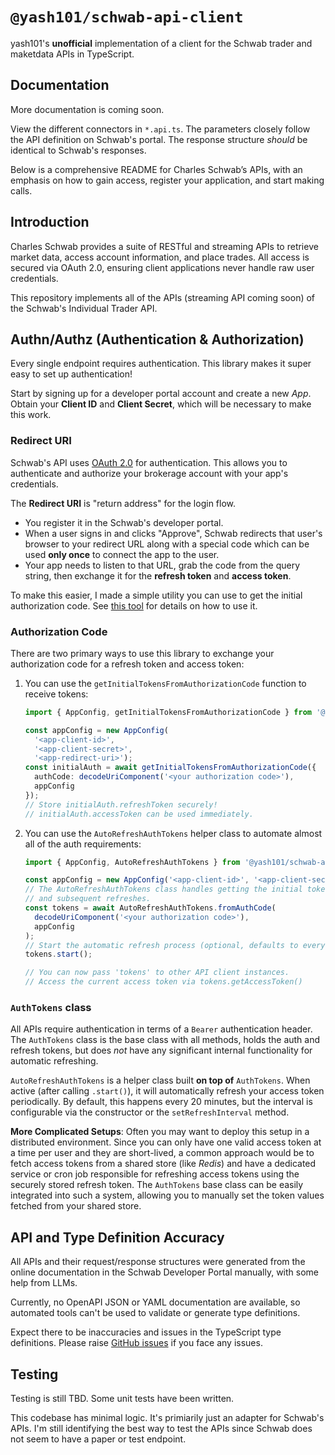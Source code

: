 # `@yash101/schwab-api-client`

yash101's **unofficial** implementation of a client for the Schwab trader and maketdata APIs in TypeScript.

## Documentation

More documentation is coming soon.

View the different connectors in `*.api.ts`. The parameters closely follow the API definition on Schwab's portal. The response structure *should* be identical to Schwab's responses.


Below is a comprehensive README for Charles Schwab’s APIs, with an emphasis on how to gain access, register your application, and start making calls.

## Introduction

Charles Schwab provides a suite of RESTful and streaming APIs to retrieve market data, access account information, and place trades. All access is secured via OAuth 2.0, ensuring client applications never handle raw user credentials.

This repository implements all of the APIs (streaming API coming soon) of the Schwab's Individual Trader API.

## Authn/Authz (Authentication & Authorization)

Every single endpoint requires authentication. This library makes it super easy to set up authentication!

Start by signing up for a developer portal account and create a new *App*. Obtain your **Client ID** and **Client Secret**, which will be necessary to make this work.

### Redirect URI

Schwab's API uses [OAuth 2.0](https://oauth.net/2/) for authentication. This allows you to authenticate and authorize your brokerage account with your app's credentials.

The **Redirect URI** is "return address" for the login flow.

* You register it in the Schwab's developer portal.
* When a user signs in and clicks "Approve", Schwab redirects that user's browser to your redirect URL along with a special code which can be used **only once** to connect the app to the user.
* Your app needs to listen to that URL, grab the code from the query string, then exchange it for the **refresh token** and **access token**.

To make this easier, I made a simple utility you can use to get the initial authorization code. See [this tool](https://devya.sh/tools/schwab-auth) for details on how to use it.

### Authorization Code

There are two primary ways to use this library to exchange your authorization code for a refresh token and access token:

1) You can use the `getInitialTokensFromAuthorizationCode` function to receive tokens:
    ```typescript
    import { AppConfig, getInitialTokensFromAuthorizationCode } from '@yash101/schwab-api-client';

    const appConfig = new AppConfig(
      '<app-client-id>',
      '<app-client-secret>',
      '<app-redirect-uri>');
    const initialAuth = await getInitialTokensFromAuthorizationCode({
      authCode: decodeUriComponent('<your authorization code>'),
      appConfig
    });
    // Store initialAuth.refreshToken securely!
    // initialAuth.accessToken can be used immediately.
    ```
2) You can use the `AutoRefreshAuthTokens` helper class to automate almost all of the auth requirements:
    ```typescript
    import { AppConfig, AutoRefreshAuthTokens } from '@yash101/schwab-api-client';

    const appConfig = new AppConfig('<app-client-id>', '<app-client-secret>', '<app-redirect-uri>');
    // The AutoRefreshAuthTokens class handles getting the initial tokens
    // and subsequent refreshes.
    const tokens = await AutoRefreshAuthTokens.fromAuthCode(
      decodeUriComponent('<your authorization code>'),
      appConfig
    );
    // Start the automatic refresh process (optional, defaults to every 20 mins)
    tokens.start();

    // You can now pass 'tokens' to other API client instances.
    // Access the current access token via tokens.getAccessToken()
    ```

### `AuthTokens` class

All APIs require authentication in terms of a `Bearer` authentication header. The `AuthTokens` class is the base class with all methods, holds the auth and refresh tokens, but does *not* have any significant internal functionality for automatic refreshing.

`AutoRefreshAuthTokens` is a helper class built **on top of** `AuthTokens`. When active (after calling `.start()`), it will automatically refresh your access token periodically. By default, this happens every 20 minutes, but the interval is configurable via the constructor or the `setRefreshInterval` method.

**More Complicated Setups**: Often you may want to deploy this setup in a distributed environment. Since you can only have one valid access token at a time per user and they are short-lived, a common approach would be to fetch access tokens from a shared store (like *Redis*) and have a dedicated service or cron job responsible for refreshing access tokens using the securely stored refresh token. The `AuthTokens` base class can be easily integrated into such a system, allowing you to manually set the token values fetched from your shared store.

## API and Type Definition Accuracy

All APIs and their request/response structures were generated from the online documentation in the Schwab Developer Portal manually, with some help from LLMs.

Currently, no OpenAPI JSON or YAML documentation are available, so automated tools can't be used to validate or generate type definitions.

Expect there to be inaccuracies and issues in the TypeScript type definitions. Please raise [GitHub issues](https://github.com/yash101/schwab-api/issues) if you face any issues.

## Testing

Testing is still TBD. Some unit tests have been written.

This codebase has minimal logic. It's primiarily just an adapter for Schwab's APIs. I'm still identifying the best way to test the APIs since Schwab does not seem to have a paper or test endpoint.
